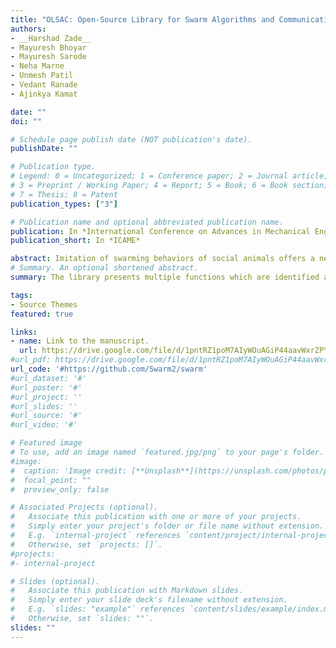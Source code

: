 ```yaml
---
title: "OLSAC: Open-Source Library for Swarm Algorithms and Communication"
authors: 
- __Harshad Zade__
- Mayuresh Bhoyar 
- Mayuresh Sarode
- Neha Marne
- Unmesh Patil
- Vedant Ranade
- Ajinkya Kamat

date: ""
doi: ""

# Schedule page publish date (NOT publication's date).
publishDate: ""

# Publication type.
# Legend: 0 = Uncategorized; 1 = Conference paper; 2 = Journal article;
# 3 = Preprint / Working Paper; 4 = Report; 5 = Book; 6 = Book section;
# 7 = Thesis; 8 = Patent
publication_types: ["3"]

# Publication name and optional abbreviated publication name.
publication: In *International Conference on Advances in Mechanical Engineering*
publication_short: In *ICAME*

abstract: Imitation of swarming behaviors of social animals offers a new way of designing systems due to simple rules, local interactions, robustness, scalability, and flexibility. Following this method, a swarm of multiple robots can cooperatively achieve a goal with collective intelligence.  However, only a few such robotic systems are developed, and again very few are deployed outside of lab environments. The reason behind this is the lack of easy-to-deploy communication stack and a versatile library of essential swarm building functions from a hardware perspective.  As a result, most researchers choose the option of simulation only. Hence in this article, we present an open source library integrated with a communication stack and tools which simplifies the process of hardware-level implementation of swarm algorithms. As the library presents multiple functions which are identified as basic building blocks of various swarm algorithms, it helps the user in creating future algorithms. Also, this library is open for collaborations from community and has a potential to become single solution for all swarm related applications.
# Summary. An optional shortened abstract.
summary: The library presents multiple functions which are identified as basic building blocks of various swarm algorithms, it helps the user in creating future algorithms. Also, this library is open for collaborations from community and has a potential to become single solution for all swarm related applications.

tags:
- Source Themes
featured: true

links:
- name: Link to the manuscript.
  url: https://drive.google.com/file/d/1pntRZ1poM7AIyWOuAGiP44aavWxrZPY8/view?usp=sharing
#url_pdf: https://drive.google.com/file/d/1pntRZ1poM7AIyWOuAGiP44aavWxrZPY8/view?usp=sharing
url_code: '#https://github.com/Swarm2/swarm'
#url_dataset: '#'
#url_poster: '#'
#url_project: ''
#url_slides: ''
#url_source: '#'
#url_video: '#'

# Featured image
# To use, add an image named `featured.jpg/png` to your page's folder. 
#image:
#  caption: 'Image credit: [**Unsplash**](https://unsplash.com/photos/pLCdAaMFLTE)'
#  focal_point: ""
#  preview_only: false

# Associated Projects (optional).
#   Associate this publication with one or more of your projects.
#   Simply enter your project's folder or file name without extension.
#   E.g. `internal-project` references `content/project/internal-project/index.md`.
#   Otherwise, set `projects: []`.
#projects:
#- internal-project

# Slides (optional).
#   Associate this publication with Markdown slides.
#   Simply enter your slide deck's filename without extension.
#   E.g. `slides: "example"` references `content/slides/example/index.md`.
#   Otherwise, set `slides: ""`.
slides: ""
---
```




